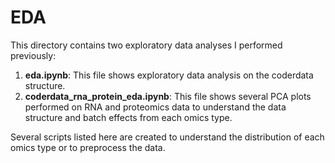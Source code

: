 # EDA

This directory contains two exploratory data analyses I performed previously:

1. **eda.ipynb**: This file shows exploratory data analysis on the coderdata structure.
2. **coderdata_rna_protein_eda.ipynb**: This file shows several PCA plots performed on RNA and proteomics data to understand the data structure and batch effects from each omics type.

Several scripts listed here are created to understand the distribution of each omics type or to preprocess the data.

